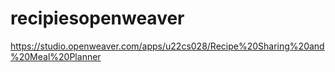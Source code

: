 # recipiesopenweaver
https://studio.openweaver.com/apps/u22cs028/Recipe%20Sharing%20and%20Meal%20Planner
